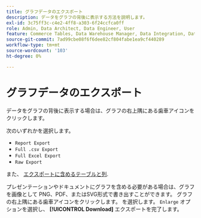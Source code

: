 ```yaml
---
title: グラフデータのエクスポート
description: データをグラフの背後に表示する方法を説明します。
exl-id: 3c75ff3c-c4e2-4ff8-a303-6f24ccfca0ff
role: Admin, Data Architect, Data Engineer, User
feature: Commerce Tables, Data Warehouse Manager, Data Integration, Data Import/Export
source-git-commit: 7ad99cbe08f6f6dee82cf804fabe1ea9cf440289
workflow-type: tm+mt
source-wordcount: '103'
ht-degree: 0%

---
```


# グラフデータのエクスポート

データをグラフの背後に表示する場合は、グラフの右上隅にある歯車アイコンをクリックします。

次のいずれかを選択します。

- `Report Export`
- `Full .csv Export`
- `Full Excel Export`
- `Raw Export`

また、 [エクスポートに含めるテーブルと列](../../tutorials/export-raw-data.md).

プレゼンテーションやドキュメントにグラフを含める必要がある場合は、グラフを画像として PNG、PDF、またはSVG形式で書き出すことができます。 グラフの右上隅にある歯車アイコンをクリックします。 を選択します。 `Enlarge` オプションを選択し、 **[!UICONTROL Download]** エクスポートを完了します。
